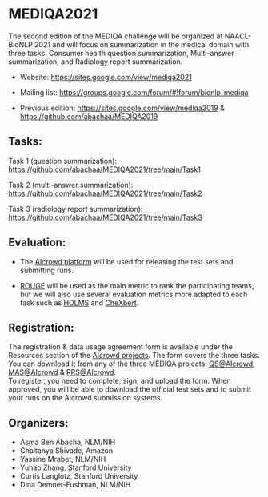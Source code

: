 # MEDIQA2021

The second edition of the MEDIQA challenge will be organized at NAACL-BioNLP 2021 and will focus on summarization in the medical domain with three tasks: 
Consumer health question summarization, Multi-answer summarization, and Radiology report summarization. 

- Website: https://sites.google.com/view/mediqa2021

- Mailing list: https://groups.google.com/forum/#!forum/bionlp-mediqa

- Previous edition: https://sites.google.com/view/mediqa2019 & https://github.com/abachaa/MEDIQA2019 

Tasks: 
-------
Task 1 (question summarization): https://github.com/abachaa/MEDIQA2021/tree/main/Task1

Task 2 (multi-answer summarization): https://github.com/abachaa/MEDIQA2021/tree/main/Task2

Task 3 (radiology report summarization): https://github.com/abachaa/MEDIQA2021/tree/main/Task3


Evaluation: 
------------------
- The [AIcrowd platform](https://www.aicrowd.com/challenges/mediqa-2021) will be used for releasing the test sets and submitting runs. 

- [ROUGE](https://www.aclweb.org/anthology/W04-1013.pdf) will be used as the main metric to rank the participating teams, but we will also use several evaluation metrics more adapted to each task such as [HOLMS](https://www.aclweb.org/anthology/2020.coling-main.498.pdf) and [CheXbert](https://arxiv.org/pdf/2004.09167.pdf).   


Registration:
-------------
The registration & data usage agreement form is available under the Resources section of the [AIcrowd projects](https://www.aicrowd.com/challenges/mediqa-2021).
The form covers the three tasks. You can download it from any of the three MEDIQA projects: [QS@AIcrowd](https://www.aicrowd.com/challenges/mediqa-2021/problems/mediqa-2021-question-summarization-qs), [MAS@AIcrowd](https://www.aicrowd.com/challenges/mediqa-2021/problems/mediqa-2021-multi-answer-summarization) & [RRS@AIcrowd](https://www.aicrowd.com/challenges/mediqa-2021/problems/mediqa-2021-radiology-report-summarization).   
To register, you need to complete, sign, and upload the form. When approved, you will be able to download the official test sets and to submit your runs on the AIcrowd submission systems. 


Organizers: 
------------

- Asma Ben Abacha, NLM/NIH
- Chaitanya Shivade, Amazon
- Yassine Mrabet, NLM/NIH
- Yuhao Zhang, Stanford University
- Curtis Langlotz, Stanford University
- Dina Demner-Fushman, NLM/NIH 
